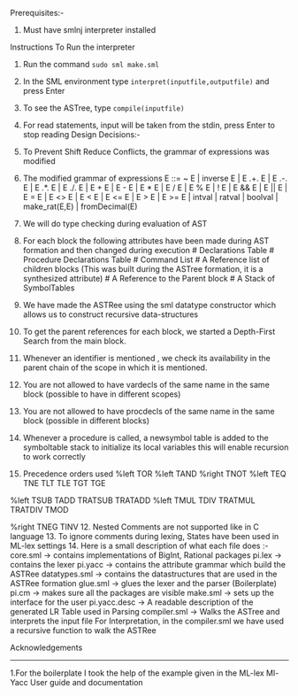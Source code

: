 Prerequisites:-
1. Must have smlnj interpreter installed

Instructions To Run the interpreter
1. Run the command `sudo sml make.sml`
2. In the SML environment type `interpret(inputfile,outputfile)` and press Enter
3. To see the ASTree, type `compile(inputfile)`
3. For read statements, input will be taken from the stdin, press Enter to stop reading
Design Decisions:-
1. To Prevent Shift Reduce Conflicts, the grammar of expressions was modified
2. The modified grammar of expressions
E ::= ~ E
    | inverse E
    | E .+. E
    | E .-. E
    | E .*. E
    | E ./. E
    | E + E
    | E - E
    | E * E
    | E / E
    | E % E
    | ! E
    | E && E
    | E || E
    | E = E
    | E <> E
    | E < E
    | E <= E
    | E > E
    | E >= E
    | intval
    | ratval
    | boolval
    | make_rat(E,E)
    | fromDecimal(E)
    
3. We will do type checking during evaluation of AST
4. For each block the following attributes have been made during AST formation and then changed during execution
\# Declarations Table
\# Procedure Declarations Table
\# Command List
\# A Reference list of children blocks (This was built during the ASTree formation, it is a synthesized attribute)
\# A Reference to the Parent block
\# A Stack of SymbolTables
5. We have made the ASTRee using the sml datatype constructor which allows us to construct recursive data-structures
6. To get the parent references for each block, we started a Depth-First Search from the main block.
7. Whenever an identifier is mentioned , we check its availability in the parent chain of the scope in which it is mentioned.
8. You are not allowed to have vardecls of the same name in the same block (possible to have in different scopes) 
9. You are not allowed to have procdecls of the same name in the same block (possible in different blocks)
10. Whenever a procedure is called, a newsymbol table is added to the symboltable stack to initialize its local variables this will enable recursion to work correctly

11. Precedence orders used 
%left TOR 
%left TAND
%right TNOT
%left TEQ TNE  TLT  TLE  TGT  TGE

%left TSUB TADD TRATSUB TRATADD
%left TMUL TDIV TRATMUL TRATDIV TMOD

 

%right TNEG TINV
12. Nested Comments are not supported like in C language
13. To ignore comments during lexing, States have been used in ML-lex settings
14. Here is a small description of what each file does :-
    core.sml -> contains implementations of BigInt, Rational packages
    pi.lex -> contains the lexer
    pi.yacc -> contains the attribute grammar which build the ASTRee
    datatypes.sml -> contains the datastructures that are used in the ASTRee formation
    glue.sml -> glues the lexer and the parser (Boilerplate)
    pi.cm -> makes sure all the packages are visible
    make.sml -> sets up the interface for the user
    pi.yacc.desc -> A readable description of the generated LR Table used in Parsing
    compiler.sml -> Walks the ASTree and interprets the input file 
    For Interpretation, in the compiler.sml we have used a recursive function to walk the ASTRee

Acknowledgements
________________
1.For the boilerplate I took the help of the example given in the ML-lex Ml-Yacc User guide and documentation

